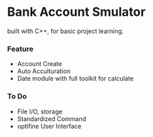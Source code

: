 # Bank Account Smulator

built with C++, for basic project learning.

### Feature

 - Account Create
 - Auto Acculturation
 - Date module with full toolkit for calculate

### To Do

 - File I/O, storage
 - Standardized Command
 - optifine User Interface
